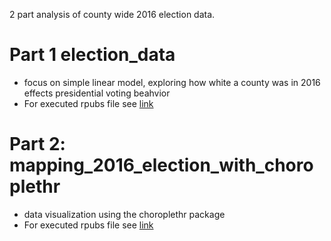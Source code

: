 2 part analysis of county wide 2016 election data.  

# Part 1 election_data
+ focus on simple linear model, exploring how white a county was in 2016 effects presidential voting beahvior
+ For executed rpubs file see [link](http://rpubs.com/justin_herman_42/457709)

# Part 2: mapping_2016_election_with_choroplethr
+ data visualization using the choroplethr package
+ For executed rpubs file see [link](http://rpubs.com/justin_herman_42/457725) 
